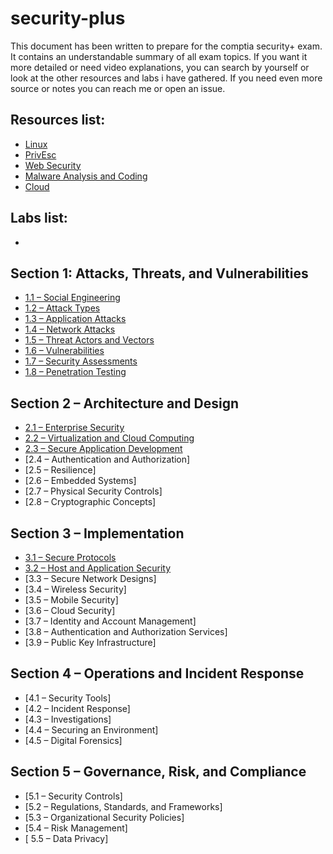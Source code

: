 # security-plus

This document has been written to prepare for the comptia security+ exam. It contains an understandable summary of all exam topics. If you want it more detailed or need video explanations, you can search by yourself or look at the other resources and labs i have gathered. If you need even more source or notes you can reach me or open an issue.

## Resources list:
- [Linux](https://github.com/beyzadp/cybersec-and-dev-resources#linux)
- [PrivEsc](https://github.com/beyzadp/cybersec-and-dev-resources#privesc)
- [Web Security](https://github.com/beyzadp/cybersec-and-dev-resources#web-security)
- [Malware Analysis and Coding](https://github.com/beyzadp/cybersec-and-dev-resources#malware-analysis-and-coding)
- [Cloud](https://github.com/beyzadp/cybersec-and-dev-resources#cloud)

## Labs list:
- 

## Section 1: Attacks, Threats, and Vulnerabilities
- [1.1 – Social Engineering](https://github.com/beyzadp/security-plus/blob/main/securityplus.md#11--social-engineering)
- [1.2 – Attack Types](https://github.com/beyzadp/security-plus/blob/main/securityplus.md#12--attack-types)
- [1.3 – Application Attacks](https://github.com/beyzadp/security-plus/blob/main/securityplus.md#13--application-attacks)
- [1.4 – Network Attacks](https://github.com/beyzadp/security-plus/blob/main/securityplus.md#14--network-attacks)
- [1.5 – Threat Actors and Vectors](https://github.com/beyzadp/security-plus/blob/main/securityplus.md#15--threat-actors-and-vectors)
- [1.6 – Vulnerabilities](https://github.com/beyzadp/security-plus/blob/main/securityplus.md#16--vulnerabilities)
- [1.7 – Security Assessments](https://github.com/beyzadp/security-plus/blob/main/securityplus.md#17--security-assessments)
- [1.8 – Penetration Testing](https://github.com/beyzadp/security-plus/blob/main/securityplus.md#18--penetration-testing)

## Section 2 – Architecture and Design
- [2.1 – Enterprise Security](https://github.com/beyzadp/security-plus/blob/main/securityplus.md#21--enterprise-security)
- [2.2 – Virtualization and Cloud Computing](https://github.com/beyzadp/security-plus/blob/main/securityplus.md#22--virtualization-and-cloud-computing)
- [2.3 – Secure Application Development](https://github.com/beyzadp/security-plus/blob/main/securityplus.md#23--secure-application-development)
- [2.4 – Authentication and Authorization]
- [2.5 – Resilience]
- [2.6 – Embedded Systems]
- [2.7 – Physical Security Controls]
- [2.8 – Cryptographic Concepts]


## Section 3 – Implementation
- [3.1 – Secure Protocols](https://github.com/beyzadp/security-plus/blob/main/securityplus.md#31--secure-protocols)
- [3.2 – Host and Application Security](https://github.com/beyzadp/security-plus/blob/main/securityplus.md#32--host-and-application-security)
- [3.3 – Secure Network Designs]
- [3.4 – Wireless Security]
- [3.5 – Mobile Security]
- [3.6 – Cloud Security]
- [3.7 – Identity and Account Management]
- [3.8 – Authentication and Authorization Services]
- [3.9 – Public Key Infrastructure]



## Section 4 – Operations and Incident Response
- [4.1 – Security Tools]
- [4.2 – Incident Response]
- [4.3 – Investigations]
- [4.4 – Securing an Environment]
- [4.5 – Digital Forensics]


## Section 5 – Governance, Risk, and Compliance
- [5.1 – Security Controls]
- [5.2 – Regulations, Standards, and Frameworks]
- [5.3 – Organizational Security Policies]
- [5.4 – Risk Management]
- [ 5.5 – Data Privacy]
